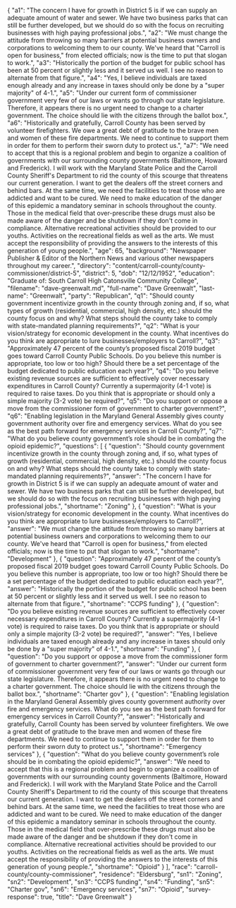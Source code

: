 {
  "a1": "The concern I have for growth in District 5 is if we can supply an adequate amount of water and sewer. We have two business parks that can still be further developed, but we should do so with the focus on recruiting businesses with high paying professional jobs.",
  "a2": "We must change the attitude from throwing so many barriers at potential business owners and corporations to welcoming them to our county. We've  heard that \"Carroll is open for business,\" from elected officials; now is the time to put that slogan to work.",
  "a3": "Historically the portion of the budget for public school has been at 50 percent or slightly less and it served us well. I see no reason to alternate from that figure.",
  "a4": "Yes, I believe individuals are taxed enough already and any increase in taxes should only be done by a \"super majority\" of 4-1.",
  "a5": "Under our current form of commissioner government very few of our laws or wants go through our state legislature. Therefore, it appears there is no urgent need to change to a charter government. The choice should lie with the citizens through the ballot box.",
  "a6": "Historically and gratefully, Carroll County has been served by volunteer firefighters. We owe a great debt of gratitude to the brave men and women of these fire departments. We need to continue to support them in order for them to perform their sworn duty to protect us.",
  "a7": "We need to accept that this is a regional problem and begin to organize a coalition of governments with our surrounding county governments (Baltimore, Howard and Frederick). I will work with the Maryland State Police and the Carroll County Sheriff's Department to rid the county of this scourge that threatens our current generation. I want to get the dealers off the street corners and behind bars. At the same time, we need the facilities to treat those who  are addicted and want to be cured.  We need to make education of the danger of this epidemic a mandatory seminar in schools throughout the county. Those in the medical field that over-prescribe these drugs must also be made aware of the danger and be shutdown if they don't come in compliance.  Alternative recreational activities should be provided to our youths. Activities on the recreational fields as well as the arts. We must accept the responsibility of providing the answers to the interests of this generation of young people.",
  "age": 65,
  "background": "Newspaper Publisher & Editor of the Northern News and various other newspapers throughout my career.",
  "directory": "content/carroll-county/county-commissioner/district-5",
  "district": 5,
  "dob": "12/12/1952",
  "education": "Graduate of: South Carroll High  Catonsville Community College",
  "filename": "dave-greenwalt.md",
  "full-name": "Dave Greenwalt",
  "last-name": "Greenwalt",
  "party": "Republican",
  "q1": "Should county government incentivize growth in the county through zoning and, if so, what types of growth (residential, commercial, high density, etc.) should the county focus on and why? What steps should the county take to comply with state-mandated planning requirements?",
  "q2": "What is your vision/strategy for economic development in the county. What incentives do you think are appropriate to lure businesses/employers to Carroll?",
  "q3": "Approximately 47 percent of the county’s proposed fiscal 2019 budget goes toward Carroll County Public Schools. Do you believe this number is appropriate, too low or too high? Should there be a set percentage of the budget dedicated to public education each year?",
  "q4": "Do you believe existing revenue sources are sufficient to effectively cover necessary expenditures in Carroll County? Currently a supermajority (4-1 vote) is required to raise taxes. Do you think that is appropriate or should only a simple majority (3-2 vote) be required?",
  "q5": "Do you support or oppose a move from the commissioner form of government to charter government?",
  "q6": "Enabling legislation in the Maryland General Assembly gives county government authority over fire and emergency services. What do you see as the best path forward for emergency services in Carroll County?",
  "q7": "What do you believe county government’s role should be in combating the opioid epidemic?",
  "questions": [
    {
      "question": "Should county government incentivize growth in the county through zoning and, if so, what types of growth (residential, commercial, high density, etc.) should the county focus on and why? What steps should the county take to comply with state-mandated planning requirements?",
      "answer": "The concern I have for growth in District 5 is if we can supply an adequate amount of water and sewer. We have two business parks that can still be further developed, but we should do so with the focus on recruiting businesses with high paying professional jobs.",
      "shortname": "Zoning"
    },
    {
      "question": "What is your vision/strategy for economic development in the county. What incentives do you think are appropriate to lure businesses/employers to Carroll?",
      "answer": "We must change the attitude from throwing so many barriers at potential business owners and corporations to welcoming them to our county. We've  heard that \"Carroll is open for business,\" from elected officials; now is the time to put that slogan to work.",
      "shortname": "Development"
    },
    {
      "question": "Approximately 47 percent of the county’s proposed fiscal 2019 budget goes toward Carroll County Public Schools. Do you believe this number is appropriate, too low or too high? Should there be a set percentage of the budget dedicated to public education each year?",
      "answer": "Historically the portion of the budget for public school has been at 50 percent or slightly less and it served us well. I see no reason to alternate from that figure.",
      "shortname": "CCPS funding"
    },
    {
      "question": "Do you believe existing revenue sources are sufficient to effectively cover necessary expenditures in Carroll County? Currently a supermajority (4-1 vote) is required to raise taxes. Do you think that is appropriate or should only a simple majority (3-2 vote) be required?",
      "answer": "Yes, I believe individuals are taxed enough already and any increase in taxes should only be done by a \"super majority\" of 4-1.",
      "shortname": "Funding"
    },
    {
      "question": "Do you support or oppose a move from the commissioner form of government to charter government?",
      "answer": "Under our current form of commissioner government very few of our laws or wants go through our state legislature. Therefore, it appears there is no urgent need to change to a charter government. The choice should lie with the citizens through the ballot box.",
      "shortname": "Charter gov"
    },
    {
      "question": "Enabling legislation in the Maryland General Assembly gives county government authority over fire and emergency services. What do you see as the best path forward for emergency services in Carroll County?",
      "answer": "Historically and gratefully, Carroll County has been served by volunteer firefighters. We owe a great debt of gratitude to the brave men and women of these fire departments. We need to continue to support them in order for them to perform their sworn duty to protect us.",
      "shortname": "Emergency services"
    },
    {
      "question": "What do you believe county government’s role should be in combating the opioid epidemic?",
      "answer": "We need to accept that this is a regional problem and begin to organize a coalition of governments with our surrounding county governments (Baltimore, Howard and Frederick). I will work with the Maryland State Police and the Carroll County Sheriff's Department to rid the county of this scourge that threatens our current generation. I want to get the dealers off the street corners and behind bars. At the same time, we need the facilities to treat those who  are addicted and want to be cured.  We need to make education of the danger of this epidemic a mandatory seminar in schools throughout the county. Those in the medical field that over-prescribe these drugs must also be made aware of the danger and be shutdown if they don't come in compliance.  Alternative recreational activities should be provided to our youths. Activities on the recreational fields as well as the arts. We must accept the responsibility of providing the answers to the interests of this generation of young people.",
      "shortname": "Opioid"
    }
  ],
  "race": "carroll-county/county-commissioner",
  "residence": "Eldersburg",
  "sn1": "Zoning",
  "sn2": "Development",
  "sn3": "CCPS funding",
  "sn4": "Funding",
  "sn5": "Charter gov",
  "sn6": "Emergency services",
  "sn7": "Opioid",
  "survey-response": true,
  "title": "Dave Greenwalt"
}
